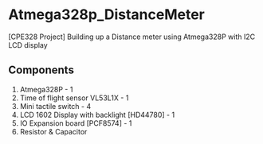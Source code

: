 # Atmega328p_DistanceMeter
[CPE328 Project] Building up a Distance meter using Atmega328P with I2C LCD display

## Components
1. Atmega328P - 1
2. Time of flight sensor VL53L1X - 1
3. Mini tactile switch - 4
4. LCD 1602 Display with backlight [HD44780] - 1
5. IO Expansion board [PCF8574] - 1
6. Resistor & Capacitor
